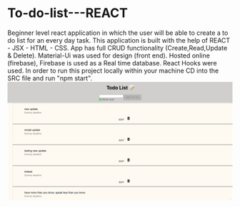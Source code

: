 # To-do-list---REACT
Beginner level react application in which the user will be able to create a to do list for an every day task.
This application is built with the help of REACT - JSX - HTML - CSS.
App has full CRUD functionality (Create,Read,Update & Delete).
Material-Ui was used for design (front end).
Hosted online (firebase),
Firebase is used as a Real time database.
React Hooks were used.
In order to run this project locally within your machine CD into the SRC file and run "npm start".
![](todo_App/ScreenShot/react-todoApp.png)
